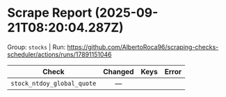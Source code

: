# Scrape Report (2025-09-21T08:20:04.287Z)

Group: `stocks`  |  Run: https://github.com/AlbertoRoca96/scraping-checks-scheduler/actions/runs/17891151046

| Check | Changed | Keys | Error |
|---|:---:|:--|:--|
| `stock_ntdoy_global_quote` | — |  |  |

